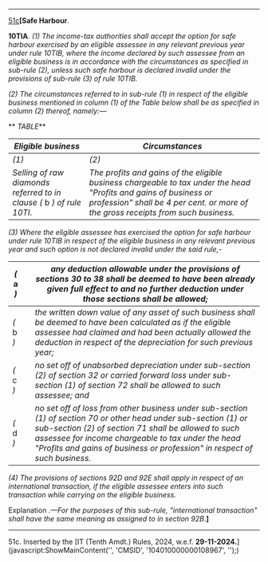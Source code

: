 ****

[51c](javascript:ShowFootnote\('fn51c'\);)**[Safe Harbour**.

**10TIA**. _(1) The income-tax authorities shall accept the option for safe harbour exercised by an eligible assessee in any relevant previous year under rule 10TIB, where the income declared by such assessee from an eligible business is in accordance with the circumstances as specified in sub-rule (2), unless such safe harbour is declared invalid under the provisions of sub-rule (3) of rule 10TIB._

_(2) The circumstances referred to in sub-rule (1) in respect of the eligible business mentioned in column (1) of the Table below shall be as specified in column (2) thereof, namely:—_

** _TABLE_**

 _Eligible business_|  _Circumstances_  
---|---  
 _(1)_| _(2)_  
_Selling of raw diamonds referred to in clause (_ b _) of rule 10TI._| _The profits and gains of the eligible business chargeable to tax under the head "Profits and gains of business or profession" shall be 4 per cent. or more of the gross receipts from such business._  
  
_(3) Where the eligible assessee has exercised the option for safe harbour under rule 10TIB in respect of the eligible business in any relevant previous year and such option is not declared invalid under the said rule,-_

_(_ a _)_|  |  _any deduction allowable under the provisions of sections 30 to 38 shall be deemed to have been already given full effect to and no further deduction under those sections shall be allowed;_  
---|---|---  
_(_ b _)_|  |  _the written down value of any asset of such business shall be deemed to have been calculated as if the eligible assessee had claimed and had been actually allowed the deduction in respect of the depreciation for such previous year;_  
_(_ c _)_|  |  _no set off of unabsorbed depreciation under sub-section (2) of section 32 or carried forward loss under sub-section (1) of section 72 shall be allowed to such assessee; and_  
 _(_ d _)_|  |  _no set off of loss from other business under sub-section (1) of section 70 or other head under sub-section (1) or sub-section (2) of section 71 shall be allowed to such assessee for income chargeable to tax under the head "Profits and gains of business or profession" in respect of such business._  
  
_(4) The provisions of sections 92D and 92E shall apply in respect of an international transaction, if the eligible assessee enters into such transaction while carrying on the eligible business._

Explanation _.—For the purposes of this sub-rule, "international transaction" shall have the same meaning as assigned to in section 92B_.**]**

* * *

51c. Inserted by the [IT (Tenth Amdt.) Rules, 2024, w.e.f. **29-11-2024.**](javascript:ShowMainContent\('', 'CMSID', '104010000000108967', ''\);)